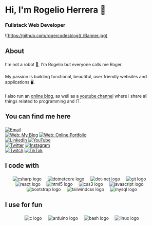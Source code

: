 <h1 align="left">Hi, I'm Rogelio Herrera 👋</h1>

###

<h3 align="left">Fullstack Web Developer</h3>

![https://github.com/rogercodesblog](./Banner.jpg)
###

<h2 align="left">About</h2>

###

<p align="left">I'm not a robot 🤖, I'm Rogelio but everyone calls me Roger.</p>

###

<p align="left">My passion is building functional, beautiful, user friendly websites and applications 🖥️.</p>

###

<p align="left">I also run an <a href="https://rogercodes.blog" target="_blank">online blog</a>, as well as a <a href="https://youtube.com/@rogercodes" target="_blank">youtube channel</a> where i share all things related to programming and IT.</p>

###

<h2 align="left">You can find me here</h2>

###
[![Email](https://img.shields.io/badge/rogelioherreradev@gmail.com-Personal_Email-D14836?style=for-the-badge&logo=gmail&logoColor=white&labelColor=101010)](mailto:rogelioherreradev@gmail.com)
</br>
[![Web: My Blog](https://img.shields.io/badge/Web-RogerCodes.Blog-14a1f0?style=for-the-badge&logo=dev.to&logoColor=white&labelColor=101010)](https://rogercodes.blog)
[![Web: Online Portfolio](https://img.shields.io/badge/Web-RogelioHerrera.Dev-14a1f0?style=for-the-badge&logo=dev.to&logoColor=white&labelColor=101010)](https://rogelioherrera.dev)
</br>
[![LinkedIn](https://img.shields.io/badge/LinkedIn-Rogelio_Herrera-0077B5?style=for-the-badge&logo=linkedin&logoColor=white&labelColor=101010)](https://www.linkedin.com/in/rogelio-herrera-dev)
[![YouTube](https://img.shields.io/badge/YouTube-@RogerCodesBlog-FF0000?style=for-the-badge&logo=youtube&logoColor=white&labelColor=101010)](https://youtube.com/@rogercodesblog)
</br>
[![Twitter](https://img.shields.io/badge/Twitter-@rogercodesblog-1DA1F2?style=for-the-badge&logo=twitter&logoColor=white&labelColor=101010)](https://twitter.com/rogercodesblog)
[![Instagram](https://img.shields.io/badge/Instagram-@rogercodesblog-E4405F?style=for-the-badge&logo=instagram&logoColor=white&labelColor=101010)](https://instagram.com/rogercodesblog)
</br>
[![Twitch](https://img.shields.io/badge/Twitch-rogercodesblog-9146FF?style=for-the-badge&logo=twitch&logoColor=white&labelColor=101010)](https://twitch.tv/rogercodesblog)
[![TikTok](https://img.shields.io/badge/TikTok-@rogercodesblog-69C9D0?style=for-the-badge&logo=tiktok&logoColor=white&labelColor=101010)](https://tiktok.com/@rogercodesblog)


###

<h2 align="left">I code with</h2>

###

<div align="center">
  <img src="https://cdn.jsdelivr.net/gh/devicons/devicon/icons/csharp/csharp-original.svg" height="40" alt="csharp logo"  />
  <img width="12" />
  <img src="https://cdn.jsdelivr.net/gh/devicons/devicon/icons/dotnetcore/dotnetcore-original.svg" height="40" alt="dotnetcore logo"  />
  <img width="12" />
  <img src="https://cdn.jsdelivr.net/gh/devicons/devicon/icons/dot-net/dot-net-original.svg" height="40" alt="dot-net logo"  />
  <img width="12" />
  <img src="https://cdn.jsdelivr.net/gh/devicons/devicon/icons/git/git-original.svg" height="40" alt="git logo"  />
  <img width="12" />
  <img src="https://cdn.jsdelivr.net/gh/devicons/devicon/icons/react/react-original.svg" height="40" alt="react logo"  />
  <img width="12" />
  <img src="https://cdn.jsdelivr.net/gh/devicons/devicon/icons/html5/html5-original.svg" height="40" alt="html5 logo"  />
  <img width="12" />
  <img src="https://cdn.jsdelivr.net/gh/devicons/devicon/icons/css3/css3-original.svg" height="40" alt="css3 logo"  />
  <img width="12" />
  <img src="https://cdn.jsdelivr.net/gh/devicons/devicon/icons/javascript/javascript-original.svg" height="40" alt="javascript logo"  />
  <img width="12" />
  <img src="https://cdn.jsdelivr.net/gh/devicons/devicon/icons/bootstrap/bootstrap-original.svg" height="40" alt="bootstrap logo"  />
  <img width="12" />
  <img src="https://cdn.jsdelivr.net/gh/devicons/devicon/icons/tailwindcss/tailwindcss-original-wordmark.svg" height="40" alt="tailwindcss logo"  />
  <img width="12" />
  <img src="https://cdn.jsdelivr.net/gh/devicons/devicon/icons/mysql/mysql-original.svg" height="40" alt="mysql logo"  />
</div>

###

<h2 align="left">I use for fun</h2>

###

<div align="center">
  <img src="https://cdn.jsdelivr.net/gh/devicons/devicon/icons/c/c-original.svg" height="40" alt="c logo"  />
  <img width="12" />
  <img src="https://cdn.jsdelivr.net/gh/devicons/devicon/icons/arduino/arduino-original.svg" height="40" alt="arduino logo"  />
  <img width="12" />
  <img src="https://cdn.jsdelivr.net/gh/devicons/devicon/icons/bash/bash-original.svg" height="40" alt="bash logo"  />
  <img width="12" />
  <img src="https://cdn.jsdelivr.net/gh/devicons/devicon/icons/linux/linux-original.svg" height="40" alt="linux logo"  />
</div>

###
